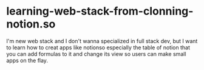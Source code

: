 # learning-web-stack-from-clonning-notion.so
I'm new web stack and I don't wanna specialized in full stack dev, but I want to learn how to creat apps like notionso especially the table of notion that you can add formulas to it and change its view so users can make small apps on the flay.
